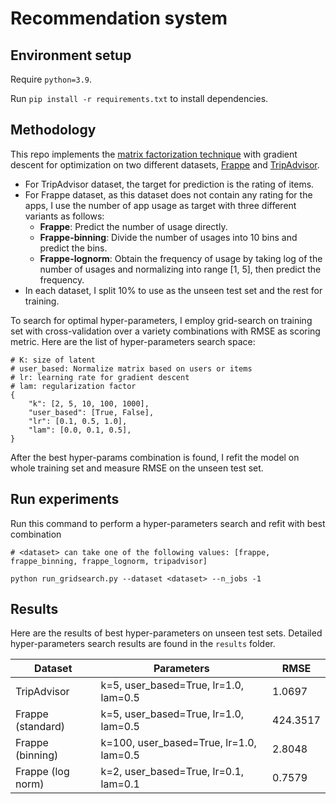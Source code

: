 # Recommendation system

## Environment setup
Require `python=3.9`.

Run `pip install -r requirements.txt` to install dependencies.

## Methodology
This repo implements the [matrix factorization technique](https://datajobs.com/data-science-repo/Recommender-Systems-%5BNetflix%5D.pdf) with gradient descent for optimization on two different datasets, [Frappe](https://arxiv.org/abs/1505.03014) and [TripAdvisor](https://ieeexplore.ieee.org/document/6927637). 

- For TripAdvisor dataset, the target for prediction is the rating of items. 
- For Frappe dataset, as this dataset does not contain any rating for the apps, I use the number of app usage as target with three different variants as follows:
  - **Frappe**: Predict the number of usage directly.
  - **Frappe-binning**: Divide the number of usages into 10 bins and predict the bins.
  - **Frappe-lognorm**: Obtain the frequency of usage by taking log of the number of usages and normalizing into range [1, 5], then predict the frequency.
- In each dataset, I split 10% to use as the unseen test set and the rest for training. 

To search for optimal hyper-parameters, I employ grid-search on training set with cross-validation over a variety combinations with RMSE as scoring metric. Here are the list of hyper-parameters search space:
```
# K: size of latent
# user_based: Normalize matrix based on users or items
# lr: learning rate for gradient descent
# lam: regularization factor
{
    "k": [2, 5, 10, 100, 1000],  
    "user_based": [True, False],  
    "lr": [0.1, 0.5, 1.0],
    "lam": [0.0, 0.1, 0.5],
}
```
After the best hyper-params combination is found, I refit the model on whole training set and measure RMSE on the unseen test set.

## Run experiments
Run this command to perform a hyper-parameters search and refit with best combination
```
# <dataset> can take one of the following values: [frappe, frappe_binning, frappe_lognorm, tripadvisor]

python run_gridsearch.py --dataset <dataset> --n_jobs -1
```

## Results
Here are the results of best hyper-parameters on unseen test sets. Detailed hyper-parameters search results are found in the `results` folder.

| Dataset | Parameters | RMSE |
|---------|------------|------| 
| TripAdvisor | k=5, user_based=True, lr=1.0, lam=0.5 | 1.0697 |
| Frappe (standard) | k=5, user_based=True, lr=1.0, lam=0.5 | 424.3517 |
| Frappe (binning) | k=100, user_based=True, lr=1.0, lam=0.5 | 2.8048 |
| Frappe (log norm) | k=2, user_based=True, lr=0.1, lam=0.1 | 0.7579 |